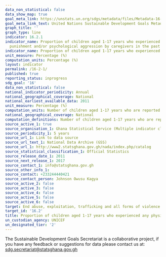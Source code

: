 ```yaml
---
data_non_statistical: false
data_show_map: true
goal_meta_link: https://unstats.un.org/sdgs/metadata/files/Metadata-16-02-01.pdf
goal_meta_link_text: United Nations Sustainable Development Goals Metadata (pdf 1361kB)
graph_title: ''
graph_type: line
indicator: 16.2.1
indicator_name: Proportion of children aged 1-17 years who experienced any physical
  punishment and/or psychological aggression by caregivers in the past month
indicator_name: Proportion of children aged 1-17 years who experienced any physical punishment and/or psychological aggression by caregivers in the past month
unit_measure: Percentage (%)
computation_units: Percentage (%)
layout: indicator
permalink: /16-2-1/
published: true
reporting_status: inprogress
sdg_goal: '16'
data_non_statistical: false
national_indicator_periodicity: Annual
national_geographical_coverage: National
national_earliest_available_data: 2011
unit_measure: Percentage (%)
computation_units: Number of children aged 1-17 years who are reported to have experienced any physical punishment and/or psychological aggression by caregivers in the past month divided by the total number of children aged 1-17 in the population multiplied by 100
national_geographical_coverage: National
computation_definitions: Number of children aged 1-17 years who are reported to have experienced any physical punishment and/or psychological aggression by caregivers in the past month divided by the total number of children aged 1-17 in the population multiplied by 100
source_active_1: true
source_organisation_1: Ghana Statistical Service (Multiple indicator cluster servey)
source_periodicity_1: 5 years
source_url_1: Link to data source
source_url_text_1: National Data Archive (GSS)
source_url_1: http://www2.statsghana.gov.gh/nada/index.php/catalog
source_statistical_classification_1: Official Statistics
source_release_date_1: 2011
source_next_release_1: 2017
source_contact_1: info@statsghana.gov.gh
source_other_info_1:
source_contact: +233244440421
source_contact_person: Johnson Owusu Kagya
source_active_2: false
source_active_3: false
source_active_4: false
source_active_5: false
source_active_6: false
target: End abuse, exploitation, trafficking and all forms of violence against and torture of children
target_id: '16.2'
title: Proportion of children aged 1-17 years who experienced any physical punishment and/or psychological aggression by caregivers in the past month
un_custodian_agency: UNICEF
un_designated_tier: '2'
---
```

The Sustainable Development Goals Secretariat is a collaborative project, if you have any feedback or suggestions for data please contact us at: sdg.secretariat@statsghana.gov.gh
